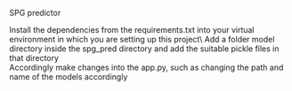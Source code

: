 SPG predictor

Install the dependencies from the requirements.txt into your virtual environment in which you are setting up this project\ 
Add a folder model directory inside the spg_pred directory and add the suitable pickle files in that directory\
Accordingly make changes into the app.py, such as changing the path and name of the models accordingly
